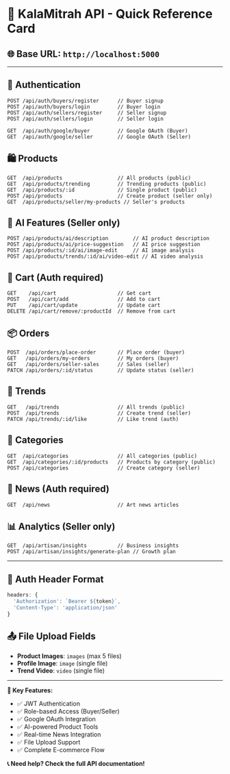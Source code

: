 # 🚀 KalaMitrah API - Quick Reference Card

## 🌐 Base URL: `http://localhost:5000`

---

## 🔑 **Authentication**
```
POST /api/auth/buyers/register      // Buyer signup
POST /api/auth/buyers/login         // Buyer login
POST /api/auth/sellers/register     // Seller signup  
POST /api/auth/sellers/login        // Seller login

GET  /api/auth/google/buyer         // Google OAuth (Buyer)
GET  /api/auth/google/seller        // Google OAuth (Seller)
```

## 🛍️ **Products**
```
GET  /api/products                  // All products (public)
GET  /api/products/trending         // Trending products (public)
GET  /api/products/:id              // Single product (public)
POST /api/products                  // Create product (seller only)
GET  /api/products/seller/my-products // Seller's products
```

## 🤖 **AI Features** (Seller only)
```
POST /api/products/ai/description        // AI product description
POST /api/products/ai/price-suggestion   // AI price suggestion
POST /api/products/:id/ai/image-edit     // AI image analysis
POST /api/products/trends/:id/ai/video-edit // AI video analysis
```

## 🛒 **Cart** (Auth required)
```
GET    /api/cart                    // Get cart
POST   /api/cart/add                // Add to cart
PUT    /api/cart/update             // Update cart
DELETE /api/cart/remove/:productId  // Remove from cart
```

## 📦 **Orders**
```
POST  /api/orders/place-order       // Place order (buyer)
GET   /api/orders/my-orders         // My orders (buyer)
GET   /api/orders/seller-sales      // Sales (seller)
PATCH /api/orders/:id/status        // Update status (seller)
```

## 🎥 **Trends**
```
GET   /api/trends                   // All trends (public)
POST  /api/trends                   // Create trend (seller)
PATCH /api/trends/:id/like          // Like trend (auth)
```

## 📂 **Categories**
```
GET  /api/categories                // All categories (public)
GET  /api/categories/:id/products   // Products by category (public)
POST /api/categories                // Create category (seller)
```

## 📰 **News** (Auth required)
```
GET  /api/news                      // Art news articles
```

## 📊 **Analytics** (Seller only)
```
GET  /api/artisan/insights          // Business insights
POST /api/artisan/insights/generate-plan // Growth plan
```

---

## 🔐 **Auth Header Format**
```javascript
headers: {
  'Authorization': `Bearer ${token}`,
  'Content-Type': 'application/json'
}
```

## 📤 **File Upload Fields**
- **Product Images**: `images` (max 5 files)
- **Profile Image**: `image` (single file)
- **Trend Video**: `video` (single file)

---

**🎯 Key Features:**
- ✅ JWT Authentication
- ✅ Role-based Access (Buyer/Seller)
- ✅ Google OAuth Integration
- ✅ AI-powered Product Tools
- ✅ Real-time News Integration
- ✅ File Upload Support
- ✅ Complete E-commerce Flow

**📞 Need help? Check the full API documentation!**
